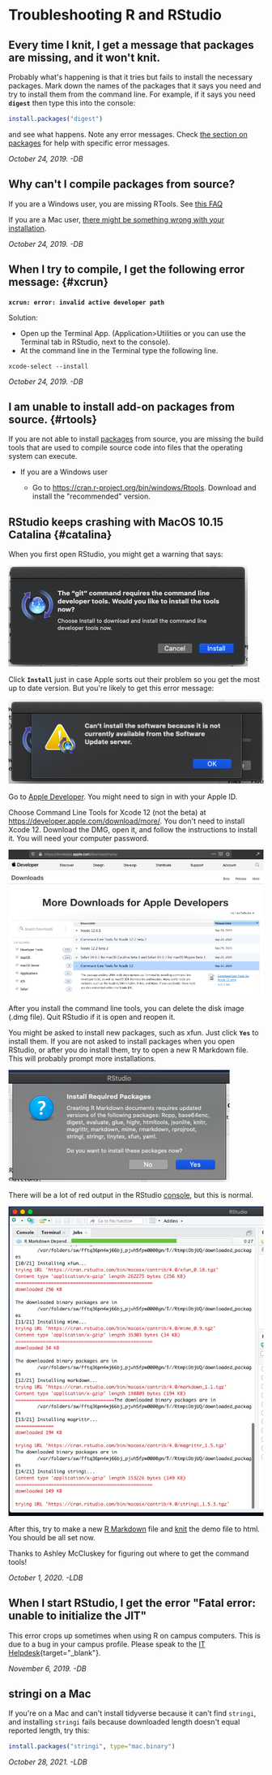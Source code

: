# Troubleshooting R and RStudio

## Every time I knit, I get a message that packages are missing, and it won't knit.

Probably what's happening is that it tries but fails to install the necessary packages. Mark down the names of the packages that it says you need and try to install them from the command line. For example, if it says you need **`digest`** then type this into the console:


```r
install.packages("digest")
```

and see what happens. Note any error messages. Check [the section on packages](add-on-packages.html) for help with specific error messages.

*October 24, 2019. -DB*

## Why can't I compile packages from source?

If you are a Windows user, you are missing RTools. See [this FAQ](installing-r-and-rstudio.html#rtools)

If you are a Mac user, [there might be something wrong with your installation](#xcrun).

*October 24, 2019. -DB*

## When I try to compile, I get the following error message: {#xcrun}

**`xcrun: error: invalid active developer path`**

Solution:

* Open up the Terminal App. (Application>Utilities or you can use the Terminal tab in RStudio, next to the console).
* At the command line in the Terminal type the following line.

```
xcode-select --install
```

*October 24, 2019. -DB*

## I am unable to install add-on packages from source. {#rtools}

If you are not able to install <a class='glossary' target='_blank' title='A group of R functions.' href='https://psyteachr.github.io/glossary/p#package'>packages</a> from source, you are missing the build tools that are used to compile source code into files that the operating system can execute.

* If you are a Windows user

    - Go to <https://cran.r-project.org/bin/windows/Rtools>. Download and install the "recommended" version.

## RStudio keeps crashing with MacOS 10.15 Catalina {#catalina}

When you first open RStudio, you might get a warning that says:

![*The "git" command requires the command line developer tools. Would you like to install the tools now?*](images/mac01_ct.png)

Click **`Install`** just in case Apple sorts out their problem so you get the most up to date version. But you're likely to get this error message:

![*Can't install the software because it is not currently available from the Software Update server.*](images/mac02_no_ct.png)

Go to [Apple Developer](https://developer.apple.com/download/more/). You might need to sign in with your Apple ID.

Choose Command Line Tools for Xcode 12 (not the beta) at <https://developer.apple.com/download/more/>. You don't need to install Xcode 12. Download the DMG, open it, and follow the instructions to install it. You will need your computer password.

![*More Downloads for Apple Developers - install Command Line Tools for Xcode 12*](images/mac03_devtools.png)

After you install the command line tools, you can delete the disk image (.dmg file). Quit RStudio if it is open and reopen it. 

You might be asked to install new packages, such as xfun. Just click **`Yes`** to install them. If you are not asked to install packages when you open RStudio, or after you do install them, try to open a new R Markdown file. This will probably prompt more installations.

![*Install Required Packages*](images/mac04_rmd_install.png)

There will be a lot of red output in the RStudio <a class='glossary' target='_blank' title='The pane in RStudio where you can type in commands and view output messages.' href='https://psyteachr.github.io/glossary/c#console'>console</a>, but this is normal. 

![*Installing Packages*](images/mac05_installing.png)

After this, try to make a new <a class='glossary' target='_blank' title='The R-specific version of markdown: a way to specify formatting, such as headers, paragraphs, lists, bolding, and links, as well as code blocks and inline code.' href='https://psyteachr.github.io/glossary/r#r-markdown'>R Markdown</a> file and <a class='glossary' target='_blank' title='To create an HTML, PDF, or Word document from an R Markdown (Rmd) document' href='https://psyteachr.github.io/glossary/k#knit'>knit</a> the demo file to html. You should be all set now.

Thanks to Ashley McCluskey for figuring out where to get the command tools!

*October 1, 2020. -LDB*

## When I start RStudio, I get the error "Fatal error: unable to initialize the JIT"

This error crops up sometimes when using R on campus computers. This is due to a bug in your campus profile. Please speak to the [IT Helpdesk](https://www.gla.ac.uk/myglasgow/it/helpdesk/){target="_blank"}.

*November 6, 2019. -DB*


## stringi on a Mac

If you're on a Mac and can't install tidyverse because it can't find `stringi`, and installing `stringi` fails because downloaded length doesn't equal reported length, try this: 


```r
install.packages("stringi", type="mac.binary")
```

*October 28, 2021. -LDB*
